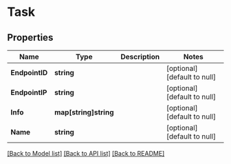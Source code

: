 # Task

## Properties
Name | Type | Description | Notes
------------ | ------------- | ------------- | -------------
**EndpointID** | **string** |  | [optional] [default to null]
**EndpointIP** | **string** |  | [optional] [default to null]
**Info** | **map[string]string** |  | [optional] [default to null]
**Name** | **string** |  | [optional] [default to null]

[[Back to Model list]](../README.md#documentation-for-models) [[Back to API list]](../README.md#documentation-for-api-endpoints) [[Back to README]](../README.md)

